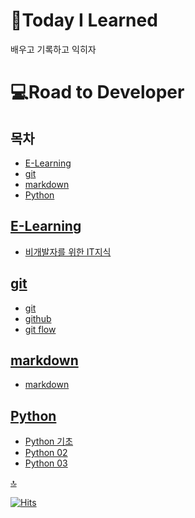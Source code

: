 # 📖Today I Learned
배우고 기록하고 익히자
# 💻Road to Developer
## 목차
* [E-Learning](#e-learning)
* [git](#git)
* [markdown](#markdown)
* [Python](#python)

## [E-Learning](/E-Learning/)
* [비개발자를 위한 IT지식](/E-Learning/%EB%B9%84%EA%B0%9C%EB%B0%9C%EC%9E%90%EB%A5%BC%20%EC%9C%84%ED%95%9C%20IT%EC%A7%80%EC%8B%9D.md)

## [git](/git/)
* [git](/git/git.md)
* [github](/git/github.md)
* [git flow](/git/git_flow.md)

## [markdown](/markdown/)
* [markdown](markdown/markdown.md)

## [Python](/Python/)
* [Python 기초](/Python/Python_%EA%B8%B0%EC%B4%88.md)
* [Python 02](/Python/Python_02.md)
* [Python 03](/Python/Python_03.md)

[🔝](#📖today-i-learned)

[![Hits](https://hits.seeyoufarm.com/api/count/incr/badge.svg?url=https%3A%2F%2Fgithub.com%2Fiblug%2FTIL&count_bg=%2379C83D&title_bg=%23555555&icon=&icon_color=%23E7E7E7&title=hits&edge_flat=false)](https://hits.seeyoufarm.com)